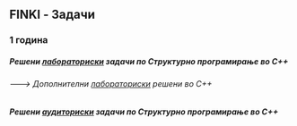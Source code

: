 ## FINKI - Задачи
### 1 година
##### **Решени [лабораториски](https://github.com/krembanan4e/Materijali-za-na-fakultet/tree/main/SP/labs) задачи по Структурно програмирање во C++**
###### ---> _Дополнителни [лабораториски](https://github.com/krembanan4e/Materijali-za-na-fakultet/tree/main/SP/dopolnitelni%20labs) решени во C++_
##### **Решени [аудиториски](https://github.com/krembanan4e/Materijali-za-na-fakultet/tree/main/SP/auditoriski) задачи по Структурно програмирање во C++**

